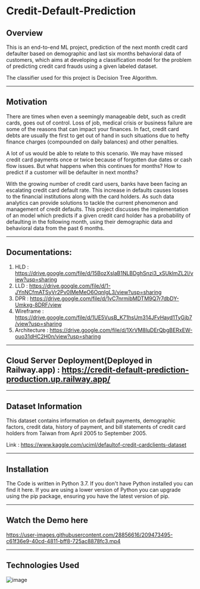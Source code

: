# Credit-Default-Prediction

## Overview

This is an end-to-end ML project, prediction of the next month credit card defaulter based on demographic and last six months behavioral data of customers, which aims at developing a classification model for the problem of predicting credit card frauds using a given labeled dataset.

The classifier used for this project is Decision Tree Algorithm.

*****************************

## Motivation
There are times when even a seemingly manageable debt, such as credit cards, goes out of control. Loss of job, medical crisis or business failure are some of the reasons that can impact your finances. In fact, credit card debts are usually the first to get out of hand in such situations due to hefty finance charges (compounded on daily balances) and other penalties.

A lot of us would be able to relate to this scenario. We may have missed credit card payments once or twice because of forgotten due dates or cash flow issues. But what happens when this continues for months? How to predict if a customer will be defaulter in next months?

With the growing number of credit card users, banks have been facing an escalating credit card default rate. This increase in defaults causes losses to the financial institutions along with the card holders. As such data analytics can provide solutions to tackle the current phenomenon and management of credit defaults. This project discusses the implementation of an model which predicts if a given credit card holder has a probability of defaulting in the following month, using their demographic data and behavioral data from the past 6 months.
**********************************
## Documentations:
1. HLD : https://drive.google.com/file/d/15BozXslaB1NLBDghSnzi3_xSUklmZL2l/view?usp=sharing
2. LLD : https://drive.google.com/file/d/1-JYnNCfmATSyVr2Pv0IMeMeO6OqnIgL3/view?usp=sharing
3. DPR : https://drive.google.com/file/d/1vC7nrmibMDTM9Q7r7dbDY-Umkxg-8DRF/view
4. Wireframe : https://drive.google.com/file/d/1UE5VusB_K71hsUm314JFvHayd1TyGjb7/view?usp=sharing
5. Architecture : https://drive.google.com/file/d/1XrVM8luDErQbgBERxEW-ouo31dHC2H0n/view?usp=sharing

***********************************

## Cloud Server Deployment(Deployed in Railway.app) :  https://credit-default-prediction-production.up.railway.app/


***********************************
## Dataset Information
This dataset contains information on default payments, demographic factors, credit data, history of payment, and bill statements of credit card holders
from Taiwan from April 2005 to September 2005.

Link : https://www.kaggle.com/uciml/defaultof-credit-cardclients-dataset
***********************************


## Installation
The Code is written in Python 3.7. If you don't have Python installed you can find it here. If you are using a lower version of Python you can upgrade using 
the pip package, ensuring you have the latest version of pip. 

****************************************
## Watch the Demo here

https://user-images.githubusercontent.com/28856616/209473495-c61f36e9-40cd-4811-bff8-725ac8878fc3.mp4


***********************************************
## Technologies Used

![image](https://user-images.githubusercontent.com/77207245/198870009-95368c87-f4b5-44cd-8385-c2ae7e81e992.png)
